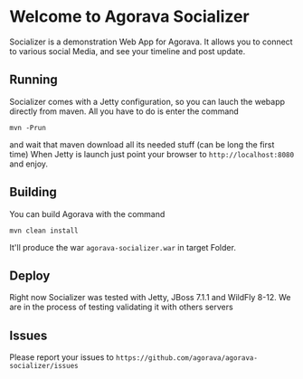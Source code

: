 # Welcome to Agorava Socializer
Socializer is a demonstration Web App for Agorava. It allows you to connect to various social Media, and see your timeline and post update.

## Running
Socializer comes with a Jetty configuration, so you can lauch the webapp directly from maven. All you have to do is enter the command

`mvn -Prun`

and wait that maven download all its needed stuff (can be long the first time)
When Jetty is launch just point your browser to
`http://localhost:8080`
and enjoy.


## Building
You can build Agorava with the command

`mvn clean install`

It'll produce the war `agorava-socializer.war` in target Folder. 

## Deploy
Right now Socializer was tested with Jetty, JBoss 7.1.1 and WildFly 8-12. We are in the process of testing validating it with others servers

## Issues
Please report your issues to
`https://github.com/agorava/agorava-socializer/issues`
